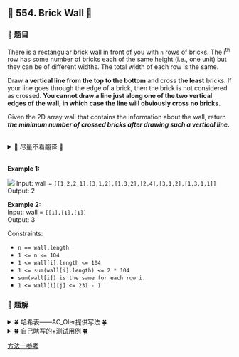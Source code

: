 ## &#127800; 554. Brick Wall &#127800;

### &#127826; 题目

There is a rectangular brick wall in front of you with `n` rows of bricks. The i<sup>th</sup> row has some number of bricks each of the same height (i.e., one unit) but they can be of different widths. The total width of each row is the same.

Draw **a vertical line from the top to the bottom** and cross **the least** bricks. If your line goes through the edge of a brick, then the brick is not considered as crossed. **You cannot draw a line just along one of the two vertical edges of the wall, in which case the line will obviously cross no bricks.**

Given the 2D array wall that contains the information about the wall, return ***the minimum number of crossed bricks after drawing such a vertical line.***

<br>
<details>
<summary> &#127809; 尽量不看翻译 &#127809; </summary>
  
你的面前有一堵矩形的、由 `n` 行砖块组成的砖墙。这些砖块高度相同（也就是一个单位高）但是宽度不同。每一行砖块的宽度之和应该相等。

你现在要画一条 **自顶向下** 的、穿过 **最少** 砖块的垂线。如果你画的线只是从砖块的边缘经过，就不算穿过这块砖。你**不能沿着墙的两个垂直边缘之一画线，这样显然是没有穿过一块砖的。**

给你一个二维数组 wall ，该数组包含这堵墙的相关信息。其中，`wall[i]` 是一个代表从左至右每块砖的宽度的数组。你需要找出怎样画才能使这条线 **穿过的砖块数量最少** ，并且返回 **穿过的砖块数量** 。
  
</details>
<br>

**Example 1:**

![](http://lc-dDwI9S44.cn-n1.lcfile.com/a5oecYp3wPrqpyuRh0bgK1DfafF2fBzW/wall.png)
Input: wall = `[[1,2,2,1],[3,1,2],[1,3,2],[2,4],[3,1,2],[1,3,1,1]]`<br>
Output: 2<br>

**Example 2:**<br>
Input: wall = `[[1],[1],[1]]`<br>
Output: 3<br>

Constraints:

- `n == wall.length`
- `1 <= n <= 104`
- `1 <= wall[i].length <= 104`
- `1 <= sum(wall[i].length) <= 2 * 104`
- `sum(wall[i]) is the same for each row i.`
- `1 <= wall[i][j] <= 231 - 1`

### &#127826; 题解


<details>
<summary>&#127808; 哈希表——AC_OIer提供写法 &#127808;</summary>

- 题目要求穿过的砖块数量最少，等效于通过的间隙最多。

- 则可以使用「哈希表」记录每个间隙的出现次数，最终统计所有行中哪些间隙出现得最多，使用「总行数」减去「间隙出现的最多次数」即是答案。
- 直接使用行前缀记录间隙。

![](http://lc-dDwI9S44.cn-n1.lcfile.com/a5oecYp3wPrqpyuRh0bgK1DfafF2fBzW/wall.png)
  
第 1 行的间隙有 [1,3,5]
第 2 行的间隙有 [3,4]
第 3 行的间隙有 [1,4]
第 4 行的间隙有 [2]
第 5 行的间隙有 [3,4]
第 6 行的间隙有 [1,4,5]

对间隙计数完成后，遍历「哈希表」找出出现次数最多间隙 4，根据同一个间隙编号只会在单行内被统计一次，用总行数减去出现次数，即得到「最少穿过的砖块数」。
  
```java
class Solution {
    public int leastBricks(List<List<Integer>> wall) {
        int n = wall.size();
        Map<Integer, Integer> map = new HashMap<>();
        for (int i = 0, sum = 0; i < n; i++, sum = 0) {
            for (int cur : wall.get(i)) {
                sum += cur;
                map.put(sum, map.getOrDefault(sum, 0) + 1);
            }
            map.remove(sum); // 不能从两边穿过，需要 remove 掉最后一个
        }
        int ans = n;
        for (int u : map.keySet()) {
            int cnt = map.get(u);
            ans = Math.min(ans, n - cnt);
        }
        return ans;
    }
}

```
  
### 复杂度分析
- 时间复杂度：记所有砖块数量为 n，所有砖块都会被扫描。复杂度为 O(n)
- 空间复杂度：O(n)
  
</details>
  
  
<details>
<summary>&#127808; 自己瞎写的+测试用例 &#127808;</summary>

```java
package LeetCode_2021.Coding_2021_05_01;

import java.util.*;

public class LeetCode_554 {
    
    public int leastBricks(List<List<Integer>> wall) {
        int result = wall.size();
        int edges = wall.size();
        Map<Integer, Integer> map = new HashMap();
        List<List<Integer>> listAll = new ArrayList<>();
        for (int i = 0; i < wall.size(); i++) {
            List<Integer> tempList = new ArrayList<>();
            int num = 0;
            for (Integer integer : wall.get(i)) {
                num += integer;
                tempList.add(num);
//                edges = Math.max(edges, num);
            }
            tempList.remove(tempList.size() - 1);
            listAll.add(tempList);
        }
        for (List<Integer> integers : listAll) {
            for (Integer integer : integers) {
                int i = map.getOrDefault(integer, 0) + 1;
                map.put(integer, i);
                result = Math.min(result, edges - i);
            }
        }
        return result;
    }

    public static void main(String[] args) {
        List<List<Integer>> list = new ArrayList();
        List<Integer> list1 = new ArrayList<>();
        list1.add(1);
        list1.add(2);
        list1.add(2);
        list1.add(1);
        List<Integer> list2 = new ArrayList<>();
        list2.add(3);
        list2.add(1);
        list2.add(2);
        List<Integer> list3 = new ArrayList<>();
        list3.add(1);
        list3.add(3);
        list3.add(2);
        List<Integer> list4 = new ArrayList<>();
        list4.add(2);
        list4.add(4);
        List<Integer> list5 = new ArrayList<>();
        list5.add(3);
        list5.add(1);
        list5.add(2);
        List<Integer> list6 = new ArrayList<>();
        list6.add(1);
        list6.add(3);
        list6.add(1);
        list6.add(1);
        list.add(list1);
        list.add(list2);
        list.add(list3);
        list.add(list4);
        list.add(list5);
        list.add(list6);
        System.out.println(list.toString());

        List<List<Integer>> lists = new ArrayList<>();
        List<Integer> list7 = new ArrayList<>();
        list7.add(1);
        list7.add(1);
        List<Integer> list8 = new ArrayList<>();
        list8.add(2);
        List<Integer> list9 = new ArrayList<>();
        list9.add(1);
        list9.add(1);
        lists.add(list7);
        lists.add(list8);
        lists.add(list9);
        LeetCode_554 l = new LeetCode_554();
        System.out.println(l.leastBricks(lists));
    }
}

```

</details>

[方法一参考](AC_OIer提供写法 "链接：https://leetcode-cn.com/problems/brick-wall/solution/gong-shui-san-xie-zheng-nan-ze-fan-shi-y-gsri/")
